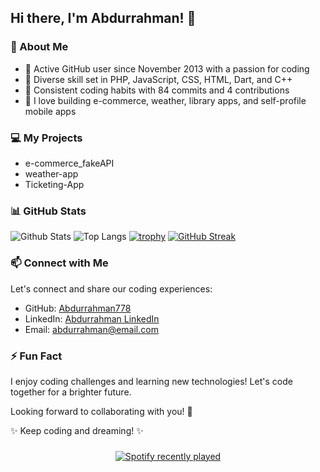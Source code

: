 ## Hi there, I'm Abdurrahman! 👋

### 🧐 About Me

- 🌱 Active GitHub user since November 2013 with a passion for coding
- 🔭 Diverse skill set in PHP, JavaScript, CSS, HTML, Dart, and C++
- 🚀 Consistent coding habits with 84 commits and 4 contributions
- 💬 I love building e-commerce, weather, library apps, and self-profile mobile apps

### 💻 My Projects

- e-commerce_fakeAPI
- weather-app
- Ticketing-App

### 📊 GitHub Stats

![Github Stats](https://github-readme-stats.vercel.app/api?username=Abdurrahman778)
![Top Langs](https://github-readme-stats.vercel.app/api/top-langs/?username=Abdurrahman778)
[![trophy](https://github-profile-trophy.vercel.app/?username=Abdurrahman778)](https://github.com/Abdurrahman778)
[![GitHub Streak](https://streak-stats.demolab.com/?user=Abdurrahman)](https://git.io/streak-stats)

### 📫 Connect with Me

Let's connect and share our coding experiences:

- GitHub: [Abdurrahman778](https://github.com/Abdurrahman778)
- LinkedIn: [Abdurrahman LinkedIn](https://www.linkedin.com/in/abdurrahman/)
- Email: abdurrahman@email.com

### ⚡ Fun Fact

I enjoy coding challenges and learning new technologies! Let's code together for a brighter future.

Looking forward to collaborating with you! 🚀

✨ Keep coding and dreaming! ✨

###

<div align="center">
  <a href="https://open.spotify.com/user/7cipuitqgcv9p97bmddbfikrl">
    <img src="https://spotify-recently-played-readme.vercel.app/api?user=7cipuitqgcv9p97bmddbfikrl&count=5" alt="Spotify recently played"  />
  </a>
</div>

###
